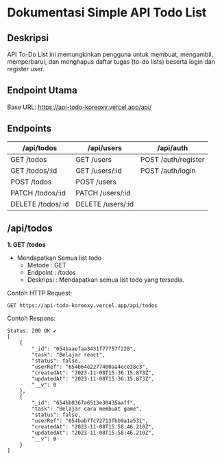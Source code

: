 # Dokumentasi Simple API Todo List

## Deskripsi
API To-Do List ini memungkinkan pengguna untuk membuat, mengambil, memperbarui, dan menghapus daftar tugas (to-do lists) beserta login dan register user.

## Endpoint Utama
Base URL: https://api-todo-koreoxy.vercel.app/api/


## Endpoints
| /api/todos         |      /api/users   |  /api/auth          |
|--------------------|-------------------|---------------------|
| GET /todos         | GET /users        | POST /auth/register |
| GET /todos/:id     | GET /users/:id    | POST /auth/login    |
| POST /todos        | POST /users       |                     |
| PATCH /todos/:id   | PATCH /users/:id  |                     |
| DELETE /todos/:id  | DELETE /users/:id |                     |
    

## /api/todos
**1. GET /todos**
- Mendapatkan Semua list todo
   - Metode : GET
   - Endpoint : /todos
   - Deskripsi : Mendapatkan semua list todo yang tersedia.

Contoh HTTP Request:
```
GET https://api-todo-koreoxy.vercel.app/api/todos
```

Contoh Respons:
```
Status: 200 OK ✔️
[
    {
        "_id": "654baaefaa3431f77757f228",
        "task": "Belajar react",
        "status": false,
        "userRef": "654b64e2277400aa4ece38c3",
        "createdAt": "2023-11-08T15:36:15.873Z",
        "updatedAt": "2023-11-08T15:36:15.873Z",
        "__v": 0
    },
    {
        "_id": "654bb0367a6513e30435aaff",
        "task": "Belajar cara membuat game",
        "status": false,
        "userRef": "654bab7fc72713fbb9a1a531",
        "createdAt": "2023-11-08T15:58:46.210Z",
        "updatedAt": "2023-11-08T15:58:46.210Z",
        "__v": 0
    }
]
```
